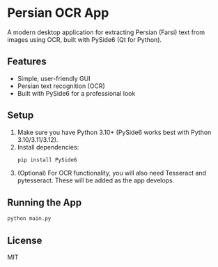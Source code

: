 # Persian OCR App

A modern desktop application for extracting Persian (Farsi) text from images using OCR, built with PySide6 (Qt for Python).

## Features
- Simple, user-friendly GUI
- Persian text recognition (OCR)
- Built with PySide6 for a professional look

## Setup
1. Make sure you have Python 3.10+ (PySide6 works best with Python 3.10/3.11/3.12).
2. Install dependencies:
   ```bash
   pip install PySide6
   ```
3. (Optional) For OCR functionality, you will also need Tesseract and pytesseract. These will be added as the app develops.

## Running the App
```bash
python main.py
```

## License
MIT 